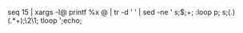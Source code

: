 seq 15 | xargs -I@ printf %x @ | tr -d ' ' | sed -ne '
s;$;+;
:loop
p;
s;\(.\)\(.*+\);\2\1;
tloop
';echo;
